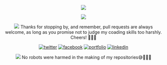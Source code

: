 
<p align="center">
    <img src="https://user-images.githubusercontent.com/93073928/229976868-66dc06e6-7300-4109-ae5c-d7c9309db2d8.gif">
 </p>
<p align="center">
<img src="https://user-images.githubusercontent.com/93073928/229978817-fe953f68-521f-484c-a48b-82c417db54c0.gif">
</p>

<p align="center"> <img src="https://user-images.githubusercontent.com/93073928/229981671-b95c32de-4119-401d-bd29-14ac12e5d878.png">  Thanks for stopping by, and remember, pull requests are always welcome, as long as you promise not to judge my coading skills too harshly. Cheers! 🚀😄🔥 
</p>

<span  align="center"> 

   <a href="https://twitter.com/hianikdaspartha" rel="some text">![twitter](https://user-images.githubusercontent.com/93073928/229982684-c3bfd665-024e-4056-8fb1-40c3007f976f.gif)</a>
   <a href="https://www.facebook.com/anikdaspartha" rel="some text">![facebook](https://user-images.githubusercontent.com/93073928/229982681-26227778-9d59-4da5-b05d-bea2bf152a5d.gif)</a>
   <a href="https://heyanik.vercel.app/" rel="some text">![portfolio](https://user-images.githubusercontent.com/93073928/229982669-5307ba0f-3c3d-473d-8a12-84e1f4171f06.gif)</a>
   <a href="https://www.linkedin.com/in/anikdaspartha/" rel="some text">![linkedin](https://user-images.githubusercontent.com/93073928/229982683-b81f4f70-d2f2-4089-b5c9-21e9c42e4ed6.gif)</a>
      
 </span>


<p align="center">  
<img  src="https://user-images.githubusercontent.com/93073928/229991143-b2d31ffc-da4f-4231-a5a0-d81836e89342.gif" > No robots were harmed in the making of my repositories😅🤖🔌📂
</p>
